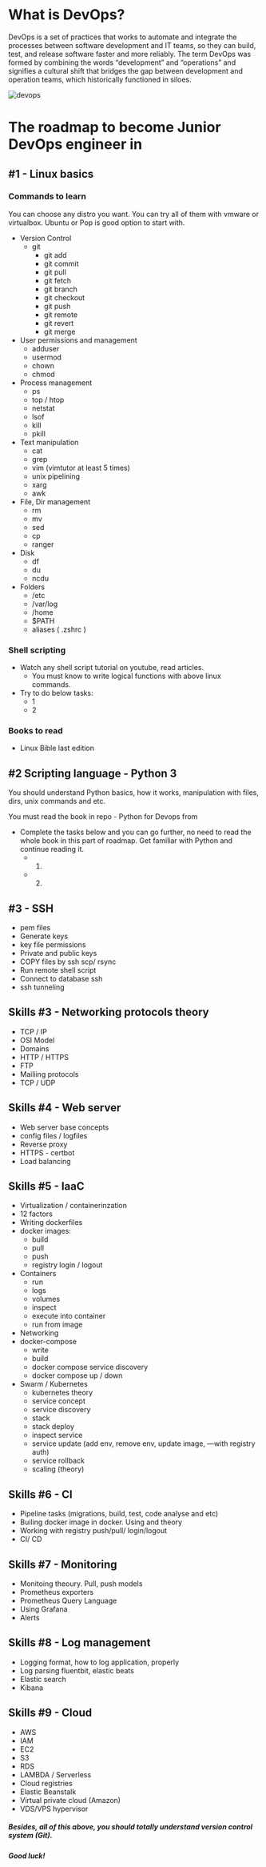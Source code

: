 # What is DevOps?

DevOps is a set of practices that works to automate and 
integrate the processes between software development and IT 
teams, so they can build, test, and release software faster 
and more reliably. The term DevOps was formed by combining the
 words “development” and “operations” and signifies a cultural 
 shift that bridges the gap between development and operation 
 teams, which historically functioned in siloes.
 
![devops](devops.png)


# The roadmap to become Junior DevOps engineer in 


## #1 - Linux basics

### Commands to learn

 You can choose any distro you want. You can try all of them with vmware or virtualbox. Ubuntu or Pop is good option to start with.

- Version Control
    - git 
      - git add 
      - git commit
      - git pull
      - git fetch
      - git branch
      - git checkout
      - git push
      - git remote
      - git revert
      - git merge
- User permissions and management
    - adduser
    - usermod
    - chown
    - chmod
- Process management
    - ps
    - top / htop
    - netstat
    - lsof
    - kill
    - pkill
- Text manipulation
    - cat
    - grep
    - vim (vimtutor at least 5 times)
    - unix pipelining 
    - xarg
    - awk
- File, Dir management
    - rm
    - mv
    - sed
    - cp
    - ranger
- Disk
    - df
    - du
    - ncdu
- Folders
    - /etc
    - /var/log
    - /home
    - $PATH
    - aliases ( .zshrc )
  
### Shell scripting

- Watch any shell script tutorial on youtube, read articles.
    - You must know  to write logical functions with above linux commands.
- Try to do below tasks:
    - 1
    - 2

### Books to read

-  Linux Bible last edition

## #2 Scripting language - Python 3

You should understand Python basics, how it works, manipulation with files, dirs, unix commands and etc.

You must read the book in repo - Python for Devops from 

- Complete the tasks below and you can go further, no need to read the whole book in this part of roadmap. Get familiar with Python and continue reading it.
    - 1.
    - 2. 
 
## #3 - SSH

- pem files 
- Generate keys 
- key file permissions 
- Private and public keys 
- COPY files by ssh scp/ rsync
- Run remote shell script 
- Connect to database ssh 
- ssh tunneling

## Skills #3 - Networking protocols theory

- TCP / IP
- OSI Model
- Domains 
- HTTP / HTTPS 
- FTP
- Mailiing protocols
- TCP / UDP

## Skills #4 - Web server

- Web server base concepts 
- config files / logfiles
- Reverse proxy 
- HTTPS - certbot 
- Load balancing

## Skills #5 - IaaC

- Virtualization / containerinzation 
- 12 factors 
- Writing dockerfiles 
- docker images: 
    - build 
    - pull 
    - push
    - registry login / logout 
- Containers 
    - run 
    - logs 
    - volumes 
    - inspect 
    - execute into container 
    - run from image 
- Networking
- docker-compose 
    - write 
    - build 
    - docker compose service discovery 
    - docker compose up / down 
- Swarm / Kubernetes 
    - kubernetes theory 
    - service concept
    - service discovery
    - stack 
    - stack deploy 
    - inspect service 
    - service update (add env, remove env, update image, —with registry auth) 
    - service rollback 
    - scaling (theory)

## Skills #6 - CI

- Pipeline tasks (migrations, build, test, code analyse and etc) 
- Builing docker image in docker. Using and theory 
- Working with registry push/pull/ login/logout 
- CI/ CD

## Skills #7 - Monitoring

- Monitoing theoury. Pull, push  models 
- Prometheus exporters 
- Prometheus Query Language 
- Using Grafana 
- Alerts

## Skills #8 - Log management

- Logging format, how to log application, properly 
- Log parsing fluentbit, elastic beats 
- Elastic search 
- Kibana

## Skills #9 - Cloud

- AWS
- IAM 
- EC2
- S3 
- RDS 
- LAMBDA / Serverless 
- Cloud registries 
- Elastic Beanstalk 
- Virtual private cloud (Amazon)
- VDS/VPS hypervisor


##### Besides, all of this above, you should totally understand version control system (Git).


##### Good luck!
